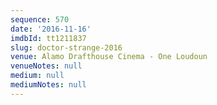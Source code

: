 ```yaml
---
sequence: 570
date: '2016-11-16'
imdbId: tt1211837
slug: doctor-strange-2016
venue: Alamo Drafthouse Cinema - One Loudoun
venueNotes: null
medium: null
mediumNotes: null
---
```



